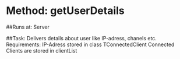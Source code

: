 # Method: getUserDetails

##Runs at: Server

##Task: Delivers details about user like IP-adress, chanels etc.
Requirements: IP-Adress stored in class TConnectedClient
Connected Clients are stored in clientList
